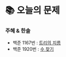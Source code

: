  # 📚 오늘의 문제

### 주혜 & 한솔
- 백준 1167번 : [트리의 지름](https://www.acmicpc.net/problem/1167)
- 백준 1920번 : [수 찾기](https://www.acmicpc.net/problem/1920)
